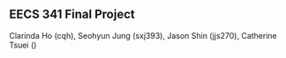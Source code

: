 ## EECS 341 Final Project
Clarinda Ho (cqh), Seohyun Jung (sxj393), Jason Shin (jjs270), Catherine Tsuei ()
